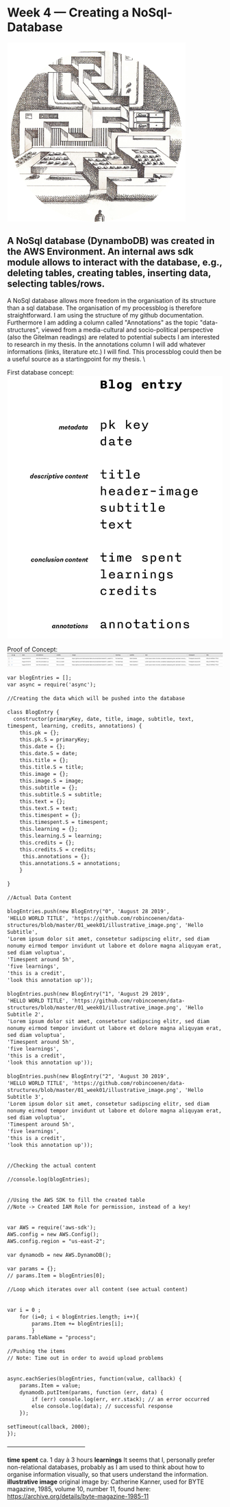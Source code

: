 Week 4 — Creating a NoSql-Database
==========================

![alt text](./illustrative_image_5.png)


## A NoSql database (DynamboDB) was created in the AWS Environment. An internal aws sdk module allows to interact with the database, e.g., deleting tables, creating tables, inserting data, selecting tables/rows.

A NoSql database allows more freedom in the organisation of its structure than a sql database. The organisation of my processblog is therefore straightforward. 
I am using the structure of my github documentation. Furthermore I am adding a column called "Annotations" as the topic "data-structures", viewed from a media-cultural and socio-political perspective 
(also the Gitelman readings) are related to potential subects I am interested to research in my thesis. In the annotations column I will add whatever informations (links, literature etc.) I will find.
This processblog could then be a useful source as a startingpoint for my thesis.    \

First database concept:
![alt text](./database_concept_a.png)

Proof of Concept:
![alt text](./proofofconcept.png)

```
var blogEntries = [];
var async = require('async');

//Creating the data which will be pushed into the database

class BlogEntry {
  constructor(primaryKey, date, title, image, subtitle, text, timespent, learning, credits, annotations) {
    this.pk = {};
    this.pk.S = primaryKey;
    this.date = {}; 
    this.date.S = date;
    this.title = {};
    this.title.S = title;
    this.image = {};
    this.image.S = image;
    this.subtitle = {};
    this.subtitle.S = subtitle;
    this.text = {};
    this.text.S = text;
    this.timespent = {};
    this.timespent.S = timespent;
    this.learning = {};
    this.learning.S = learning;
    this.credits = {};
    this.credits.S = credits;
     this.annotations = {};
    this.annotations.S = annotations;
    }
   
}

//Actual Data Content

blogEntries.push(new BlogEntry("0", 'August 28 2019', 
'HELLO WORLD TITLE', 'https://github.com/robincoenen/data-structures/blob/master/01_week01/illustrative_image.png', 'Hello Subtitle',
'Lorem ipsum dolor sit amet, consetetur sadipscing elitr, sed diam nonumy eirmod tempor invidunt ut labore et dolore magna aliquyam erat, sed diam voluptua',
'Timespent around 5h',
'five learnings',
'this is a credit',
'look this annotation up'));

blogEntries.push(new BlogEntry("1", 'August 29 2019', 
'HELLO WORLD TITLE', 'https://github.com/robincoenen/data-structures/blob/master/01_week01/illustrative_image.png', 'Hello Subtitle 2',
'Lorem ipsum dolor sit amet, consetetur sadipscing elitr, sed diam nonumy eirmod tempor invidunt ut labore et dolore magna aliquyam erat, sed diam voluptua',
'Timespent around 5h',
'five learnings',
'this is a credit',
'look this annotation up'));

blogEntries.push(new BlogEntry("2", 'August 30 2019', 
'HELLO WORLD TITLE', 'https://github.com/robincoenen/data-structures/blob/master/01_week01/illustrative_image.png', 'Hello Subtitle 3',
'Lorem ipsum dolor sit amet, consetetur sadipscing elitr, sed diam nonumy eirmod tempor invidunt ut labore et dolore magna aliquyam erat, sed diam voluptua',
'Timespent around 5h',
'five learnings',
'this is a credit',
'look this annotation up'));


//Checking the actual content

//console.log(blogEntries);


//Using the AWS SDK to fill the created table
//Note -> Created IAM Role for permission, instead of a key!


var AWS = require('aws-sdk');
AWS.config = new AWS.Config();
AWS.config.region = "us-east-2";

var dynamodb = new AWS.DynamoDB();

var params = {};
// params.Item = blogEntries[0]; 

//Loop which iterates over all content (see actual content)


var i = 0 ;
    for (i=0; i < blogEntries.length; i++){
        params.Item += blogEntries[i];  
        }
params.TableName = "process";

//Pushing the items
// Note: Time out in order to avoid upload problems


async.eachSeries(blogEntries, function(value, callback) {
    params.Item = value;
    dynamodb.putItem(params, function (err, data) {
        if (err) console.log(err, err.stack); // an error occurred
        else console.log(data); // successful response
    });
    
setTimeout(callback, 2000);
}); 
```

––––––––––––––––––––––––––

**time spent**
ca. 1 day à 3 hours 
**learnings**
It seems that I, personally prefer non-relational databases, probably as I am used to think about how to organise information visually, so that users understand the information. 
**illustrative image**
original image by: Catherine Kanner, 
used for BYTE magazine, 
1985, volume 10, number 11, 
found here: https://archive.org/details/byte-magazine-1985-11
